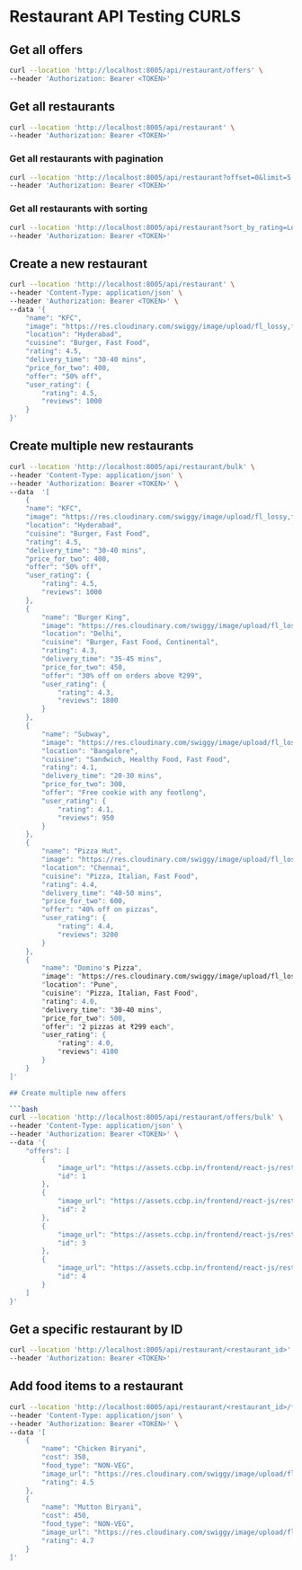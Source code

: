 # Restaurant API Testing CURLS

## Get all offers

```bash
curl --location 'http://localhost:8005/api/restaurant/offers' \
--header 'Authorization: Bearer <TOKEN>'
```

## Get all restaurants

```bash
curl --location 'http://localhost:8005/api/restaurant' \
--header 'Authorization: Bearer <TOKEN>'
```

### Get all restaurants with pagination

```bash
curl --location 'http://localhost:8005/api/restaurant?offset=0&limit=5' \
--header 'Authorization: Bearer <TOKEN>'
```

### Get all restaurants with sorting

```bash
curl --location 'http://localhost:8005/api/restaurant?sort_by_rating=Lowest' \
--header 'Authorization: Bearer <TOKEN>'
```

## Create a new restaurant

```bash
curl --location 'http://localhost:8005/api/restaurant' \
--header 'Content-Type: application/json' \
--header 'Authorization: Bearer <TOKEN>' \
--data '{
    "name": "KFC",
    "image": "https://res.cloudinary.com/swiggy/image/upload/fl_lossy,f_auto,q_auto,w_508,h_320,c_fill/hpncnz3gzwbffh0euyvc",
    "location": "Hyderabad",
    "cuisine": "Burger, Fast Food",
    "rating": 4.5,
    "delivery_time": "30-40 mins",
    "price_for_two": 400,
    "offer": "50% off",
    "user_rating": {
        "rating": 4.5,
        "reviews": 1000
    }
}'
```

## Create multiple new restaurants

```bash
curl --location 'http://localhost:8005/api/restaurant/bulk' \
--header 'Content-Type: application/json' \
--header 'Authorization: Bearer <TOKEN>' \
--data  '[
    {
    "name": "KFC",
    "image": "https://res.cloudinary.com/swiggy/image/upload/fl_lossy,f_auto,q_auto,w_508,h_320,c_fill/hpncnz3gzwbffh0euyvc",
    "location": "Hyderabad",
    "cuisine": "Burger, Fast Food",
    "rating": 4.5,
    "delivery_time": "30-40 mins",
    "price_for_two": 400,
    "offer": "50% off",
    "user_rating": {
        "rating": 4.5,
        "reviews": 1000
    },
    {
        "name": "Burger King",
        "image": "https://res.cloudinary.com/swiggy/image/upload/fl_lossy,f_auto,q_auto,w_508,h_320,c_fill/hpncnz3gzwbffh0euyvc",
        "location": "Delhi",
        "cuisine": "Burger, Fast Food, Continental",
        "rating": 4.3,
        "delivery_time": "35-45 mins",
        "price_for_two": 450,
        "offer": "30% off on orders above ₹299",
        "user_rating": {
            "rating": 4.3,
            "reviews": 1800
        }
    },
    {
        "name": "Subway",
        "image": "https://res.cloudinary.com/swiggy/image/upload/fl_lossy,f_auto,q_auto,w_508,h_320,c_fill/hpncnz3gzwbffh0euyvc",
        "location": "Bangalore",
        "cuisine": "Sandwich, Healthy Food, Fast Food",
        "rating": 4.1,
        "delivery_time": "20-30 mins",
        "price_for_two": 300,
        "offer": "Free cookie with any footlong",
        "user_rating": {
            "rating": 4.1,
            "reviews": 950
        }
    },
    {
        "name": "Pizza Hut",
        "image": "https://res.cloudinary.com/swiggy/image/upload/fl_lossy,f_auto,q_auto,w_508,h_320,c_fill/hpncnz3gzwbffh0euyvc",
        "location": "Chennai",
        "cuisine": "Pizza, Italian, Fast Food",
        "rating": 4.4,
        "delivery_time": "40-50 mins",
        "price_for_two": 600,
        "offer": "40% off on pizzas",
        "user_rating": {
            "rating": 4.4,
            "reviews": 3200
        }
    },
    {
        "name": "Domino's Pizza",
        "image": "https://res.cloudinary.com/swiggy/image/upload/fl_lossy,f_auto,q_auto,w_508,h_320,c_fill/hpncnz3gzwbffh0euyvc",
        "location": "Pune",
        "cuisine": "Pizza, Italian, Fast Food",
        "rating": 4.0,
        "delivery_time": "30-40 mins",
        "price_for_two": 500,
        "offer": "2 pizzas at ₹299 each",
        "user_rating": {
            "rating": 4.0,
            "reviews": 4100
        }
    }
]'

## Create multiple new offers

```bash
curl --location 'http://localhost:8005/api/restaurant/offers/bulk' \
--header 'Content-Type: application/json' \
--header 'Authorization: Bearer <TOKEN>' \
--data '{
    "offers": [
        {
            "image_url": "https://assets.ccbp.in/frontend/react-js/restaurants-app-project/carousel-images-jammu-special.jpg",
            "id": 1
        },
        {
            "image_url": "https://assets.ccbp.in/frontend/react-js/restaurants-app-project/carousel-images-rajasthani-special.jpg",
            "id": 2
        },
        {
            "image_url": "https://assets.ccbp.in/frontend/react-js/restaurants-app-project/carousel-images-uttar-pradesh-special.jpg",
            "id": 3
        },
        {
            "image_url": "https://assets.ccbp.in/frontend/react-js/restaurants-app-project/carousel-images-north-indian-special.jpg",
            "id": 4
        }
    ]
}'
```

## Get a specific restaurant by ID

```bash
curl --location 'http://localhost:8005/api/restaurant/<restaurant_id>' \
--header 'Authorization: Bearer <TOKEN>'
```

## Add food items to a restaurant

```bash
curl --location 'http://localhost:8005/api/restaurant/<restaurant_id>/food-items' \
--header 'Content-Type: application/json' \
--header 'Authorization: Bearer <TOKEN>' \
--data '[
    {
        "name": "Chicken Biryani",
        "cost": 350,
        "food_type": "NON-VEG",
        "image_url": "https://res.cloudinary.com/swiggy/image/upload/fl_lossy,f_auto,q_auto,w_508,h_320,c_fill/hpncnz3gzwbffh0euyvc",
        "rating": 4.5
    },
    {
        "name": "Mutton Biryani",
        "cost": 450,
        "food_type": "NON-VEG",
        "image_url": "https://res.cloudinary.com/swiggy/image/upload/fl_lossy,f_auto,q_auto,w_508,h_320,c_fill/hpncnz3gzwbffh0euyvc",
        "rating": 4.7
    }
]'
```
